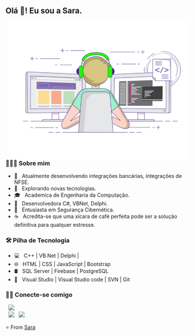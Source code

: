 
<h2>Olá 👋! Eu sou a Sara.</h2>
<img align="right" alt="GIF" src="https://raw.githubusercontent.com/devSouvik/devSouvik/master/gif3.gif" width="500"/>

<h3> 👨🏻‍💻 Sobre mim </h3>

- 🔭 &nbsp; Atualmente desenvolvendo integrações bancárias, integrações de NFSE.
- 🤔 &nbsp; Explorando novas tecnologias.
- 🎓 &nbsp; Academica de Engenharia da Computação.
- 💼 &nbsp; Desenvolvedora C#, VBNet, Delphi.
- 🌱 &nbsp; Entusiasta em Segurança Cibernética.
- ☕ &nbsp; Acredita-se que uma xícara de café perfeita pode ser a solução definitiva para qualquer estresse. 

<h3>🛠 Pilha de Tecnologia</h3>

- 💻 &nbsp; C++ | VB.Net | Delphi |  
- 🌐 &nbsp; HTML | CSS | JavaScript | Bootstrap 
- 🛢 &nbsp; SQL Server | Firebase | PostgreSQL
- 🔧 &nbsp; Visual Studio | Visual Studio code | SVN | Git


<h3> 🤝🏻 Conecte-se comigo </h3>

<p align="center">

&nbsp; <a href="https://www.instagram.com/Saraj_moura/" target="_blank" rel="noopener noreferrer"><img src="https://img.icons8.com/plasticine/100/000000/instagram-new.png" width="50" /></a>  
&nbsp; <a href="www.linkedin.com/in/sara-jesus-moura-78b898160/" target="_blank" rel="noopener noreferrer"><img src="https://img.icons8.com/plasticine/100/000000/linkedin.png" width="50" /></a>
&nbsp; <a href="mailto:sarajmoura11@gmail.com" target="_blank" rel="noopener noreferrer"><img src="https://img.icons8.com/plasticine/100/000000/gmail.png"  width="50" /></a>
</p>

⭐️ From [Sara](https://github.com/saraj-moura)
</html>
